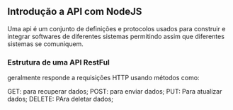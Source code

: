## Introdução a API com NodeJS

Uma api é um conjunto de definições e protocolos usados para construir e integrar softwares de diferentes sistemas permitindo assim que diferentes sistemas se comuniquem.

### Estrutura de uma API RestFul

geralmente responde a requisições HTTP usando métodos como:

GET: para recuperar dados;
POST: para enviar dados;
PUT: Para atualizar dados;
DELETE: PAra deletar dados;